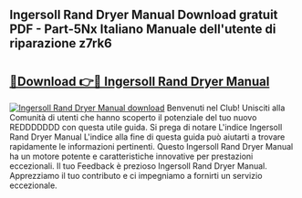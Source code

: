 ## Ingersoll Rand Dryer Manual Download gratuit PDF - Part-5Nx Italiano Manuale dell'utente di riparazione z7rk6

# <h2><a href="http://dfgi2fw.blite.top/?on=Ingersoll+Rand+Dryer+Manual">🔗Download 👉🔴 Ingersoll Rand Dryer Manual</a></h2>

[![Ingersoll Rand Dryer Manual download](https://i.imgur.com/lujVjoI.png)](http://dfgi2fw.blite.top/?on=Ingersoll+Rand+Dryer+Manual)
Benvenuti nel Club! Unisciti alla Comunità di utenti che hanno scoperto il potenziale del tuo nuovo REDDDDDDD con questa utile guida. Si prega di notare L'indice Ingersoll Rand Dryer Manual L'indice alla fine di questa guida può aiutarti a trovare rapidamente le informazioni pertinenti. Questo Ingersoll Rand Dryer Manual ha un motore potente e caratteristiche innovative per prestazioni eccezionali. Il tuo Feedback è prezioso Ingersoll Rand Dryer Manual. Apprezziamo il tuo contributo e ci impegniamo a fornirti un servizio eccezionale.

